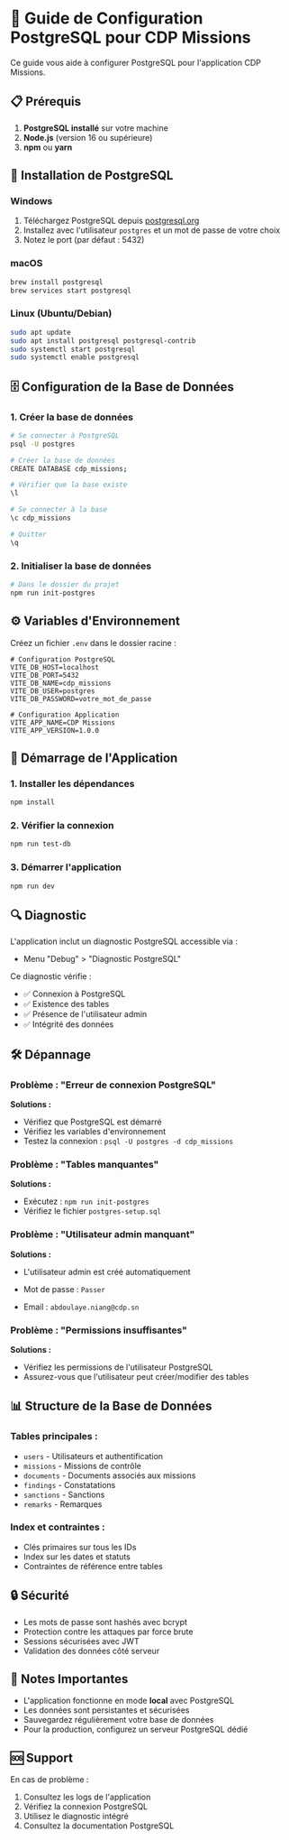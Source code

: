 # 🚀 Guide de Configuration PostgreSQL pour CDP Missions

Ce guide vous aide à configurer PostgreSQL pour l'application CDP Missions.

## 📋 Prérequis

1. **PostgreSQL installé** sur votre machine
2. **Node.js** (version 16 ou supérieure)
3. **npm** ou **yarn**

## 🔧 Installation de PostgreSQL

### Windows
1. Téléchargez PostgreSQL depuis [postgresql.org](https://www.postgresql.org/download/windows/)
2. Installez avec l'utilisateur `postgres` et un mot de passe de votre choix
3. Notez le port (par défaut : 5432)

### macOS
```bash
brew install postgresql
brew services start postgresql
```

### Linux (Ubuntu/Debian)
```bash
sudo apt update
sudo apt install postgresql postgresql-contrib
sudo systemctl start postgresql
sudo systemctl enable postgresql
```

## 🗄️ Configuration de la Base de Données

### 1. Créer la base de données
```bash
# Se connecter à PostgreSQL
psql -U postgres

# Créer la base de données
CREATE DATABASE cdp_missions;

# Vérifier que la base existe
\l

# Se connecter à la base
\c cdp_missions

# Quitter
\q
```

### 2. Initialiser la base de données
```bash
# Dans le dossier du projet
npm run init-postgres
```

## ⚙️ Variables d'Environnement

Créez un fichier `.env` dans le dossier racine :

```env
# Configuration PostgreSQL
VITE_DB_HOST=localhost
VITE_DB_PORT=5432
VITE_DB_NAME=cdp_missions
VITE_DB_USER=postgres
VITE_DB_PASSWORD=votre_mot_de_passe

# Configuration Application
VITE_APP_NAME=CDP Missions
VITE_APP_VERSION=1.0.0
```

## 🚀 Démarrage de l'Application

### 1. Installer les dépendances
```bash
npm install
```

### 2. Vérifier la connexion
```bash
npm run test-db
```

### 3. Démarrer l'application
```bash
npm run dev
```

## 🔍 Diagnostic

L'application inclut un diagnostic PostgreSQL accessible via :
- Menu "Debug" > "Diagnostic PostgreSQL"

Ce diagnostic vérifie :
- ✅ Connexion à PostgreSQL
- ✅ Existence des tables
- ✅ Présence de l'utilisateur admin
- ✅ Intégrité des données

## 🛠️ Dépannage

### Problème : "Erreur de connexion PostgreSQL"
**Solutions :**
- Vérifiez que PostgreSQL est démarré
- Vérifiez les variables d'environnement
- Testez la connexion : `psql -U postgres -d cdp_missions`

### Problème : "Tables manquantes"
**Solutions :**
- Exécutez : `npm run init-postgres`
- Vérifiez le fichier `postgres-setup.sql`

### Problème : "Utilisateur admin manquant"
**Solutions :**
- L'utilisateur admin est créé automatiquement
- Mot de passe : `Passer`

- Email : `abdoulaye.niang@cdp.sn`
### Problème : "Permissions insuffisantes"
**Solutions :**
- Vérifiez les permissions de l'utilisateur PostgreSQL
- Assurez-vous que l'utilisateur peut créer/modifier des tables

## 📊 Structure de la Base de Données

### Tables principales :
- `users` - Utilisateurs et authentification
- `missions` - Missions de contrôle
- `documents` - Documents associés aux missions
- `findings` - Constatations
- `sanctions` - Sanctions
- `remarks` - Remarques

### Index et contraintes :
- Clés primaires sur tous les IDs
- Index sur les dates et statuts
- Contraintes de référence entre tables

## 🔒 Sécurité

- Les mots de passe sont hashés avec bcrypt
- Protection contre les attaques par force brute
- Sessions sécurisées avec JWT
- Validation des données côté serveur

## 📝 Notes Importantes

- L'application fonctionne en mode **local** avec PostgreSQL
- Les données sont persistantes et sécurisées
- Sauvegardez régulièrement votre base de données
- Pour la production, configurez un serveur PostgreSQL dédié

## 🆘 Support

En cas de problème :
1. Consultez les logs de l'application
2. Vérifiez la connexion PostgreSQL
3. Utilisez le diagnostic intégré
4. Consultez la documentation PostgreSQL
